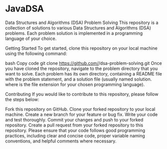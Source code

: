 # JavaDSA
Data Structures and Algorithms (DSA) Problem Solving
This repository is a collection of solutions to various Data Structures and Algorithms (DSA) problems. Each problem solution is implemented in a programming language of your choice.

Getting Started
To get started, clone this repository on your local machine using the following command:

bash
Copy code
git clone https://github.com/<username>/dsa-problem-solving.git
Once you have cloned the repository, navigate to the problem directory that you want to solve. Each problem has its own directory, containing a README file with the problem statement, and a solution file (usually named solution.<ext> where <ext> is the file extension for your chosen programming language).

Contributing
If you would like to contribute to this repository, please follow the steps below:

Fork this repository on GitHub.
Clone your forked repository to your local machine.
Create a new branch for your feature or bug fix.
Write your code and test thoroughly.
Commit your changes and push to your forked repository.
Create a pull request from your forked repository to this repository.
Please ensure that your code follows good programming practices, including clear and concise code, proper variable naming conventions, and helpful comments where necessary.

